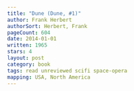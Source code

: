 ```yaml
---
title: "Dune (Dune, #1)"
author: Frank Herbert
authorSort: Herbert, Frank
pageCount: 604
date: 2014-01-01
written: 1965
stars: 4
layout: post
category: book
tags: read unreviewed scifi space-opera
mapping: USA, North America
---
```

